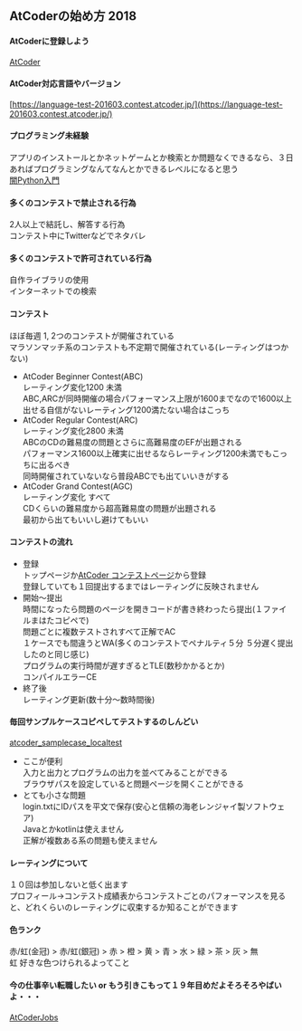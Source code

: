 ## AtCoderの始め方 2018

#### AtCoderに登録しよう
[AtCoder](https://atcoder.jp/?lang=ja)

#### AtCoder対応言語やバージョン
[https://language-test-201603.contest.atcoder.jp/](https://language-test-201603.contest.atcoder.jp/)

#### プログラミング未経験
アプリのインストールとかネットゲームとか検索とか問題なくできるなら、３日あればプログラミングなんてなんとかできるレベルになると思う  
[闇Python入門](https://github.com/ebi-cp/docs/blob/master/dark-pythonista.md)

#### 多くのコンテストで禁止される行為
2人以上で結託し、解答する行為  
コンテスト中にTwitterなどでネタバレ  

#### 多くのコンテストで許可されている行為
自作ライブラリの使用  
インターネットでの検索  

#### コンテスト
ほぼ毎週 1, 2つのコンテストが開催されている  
マラソンマッチ系のコンテストも不定期で開催されている(レーティングはつかない)  
- AtCoder Beginner Contest(ABC)  
レーティング変化1200 未満  
ABC,ARCが同時開催の場合パフォーマンス上限が1600までなので1600以上出せる自信がないレーティング1200満たない場合はこっち
- AtCoder Regular Contest(ARC)  
レーティング変化2800 未満  
ABCのCDの難易度の問題とさらに高難易度のEFが出題される  
パフォーマンス1600以上確実に出せるならレーティング1200未満でもこっちに出るべき  
同時開催されていないなら普段ABCでも出ていいきがする  
- AtCoder Grand Contest(AGC)  
レーティング変化 すべて  
CDくらいの難易度から超高難易度の問題が出題される  
最初から出てもいいし避けてもいい  

#### コンテストの流れ
- 登録  
トップページか[AtCoder コンテストページ](https://atcoder.jp/contest)から登録  
登録していても１回提出するまではレーティングに反映されません
- 開始～提出  
時間になったら問題のページを開きコードが書き終わったら提出(１ファイルまはたコピペで)  
問題ごとに複数テストされすべて正解でAC  
１ケースでも間違うとWA(多くのコンテストでペナルティ５分 ５分遅く提出したのと同じ感じ)  
プログラムの実行時間が遅すぎるとTLE(数秒かかるとか)  
コンパイルエラーCE  
- 終了後  
レーティング更新(数十分～数時間後)

#### 毎回サンプルケースコピペしてテストするのしんどい
[atcoder_samplecase_localtest](https://github.com/ebicochineal/atcoder_samplecase_localtest)  
- ここが便利  
入力と出力とプログラムの出力を並べてみることができる  
ブラウザパスを設定していると問題ページを開くことができる  
- とても小さな問題  
login.txtにIDパスを平文で保存(安心と信頼の海老レンジャイ製ソフトウェア)  
Javaとかkotlinは使えません  
正解が複数ある系の問題も使えません  


#### レーティングについて
１０回は参加しないと低く出ます  
プロフィール->コンテスト成績表からコンテストごとのパフォーマンスを見ると、どれくらいのレーティングに収束するか知ることができます  
#### 色ランク  
赤/虹(金冠) > 赤/虹(銀冠) > 赤 > 橙 > 黄 > 青 > 水 > 緑 > 茶 > 灰 > 無  
虹 好きな色つけられるよってこと  

#### 今の仕事辛い転職したい or もう引きこもって１９年目めだよそろそろやばいよ・・・
[AtCoderJobs](https://jobs.atcoder.jp/)
